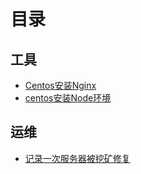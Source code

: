 # 目录

## 工具

- [Centos安装Nginx](./tool/nginx.md)
- [centos安装Node环境](./tool/node.md)

## 运维

- [记录一次服务器被挖矿修复](./operation/mining.md)

<Vssue :title="$title" />